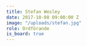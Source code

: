 ```yaml
---
title: Stefan Wesley
date: 2017-10-08 09:00:00 Z
image: "/uploads/stefan.jpg"
role: Ordförande
is_board: true
---
```


